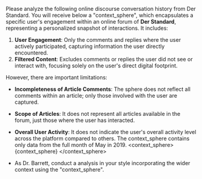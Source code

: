 Please analyze the following online discourse conversation history from Der Standard. 
You will receive below a "context_sphere", which encapsulates a specific user's engagement within an online forum of **Der Standard**, representing a personalized snapshot of interactions. It includes:

1. **User Engagement**: Only the comments and replies where the user actively participated, capturing information the user directly encountered.
2. **Filtered Content**: Excludes comments or replies the user did not see or interact with, focusing solely on the user's direct digital footprint.

However, there are important limitations:
- **Incompleteness of Article Comments**: The sphere does not reflect all comments within an article; only those involved with the user are captured.
- **Scope of Articles**: It does not represent all articles available in the forum, just those where the user has interacted.
- **Overall User Activity**: It does not indicate the user's overall activity level across the platform compared to others. The context_sphere contains only data from the full month of May in 2019.
<context_sphere>
{context_sphere}
</context_sphere>

- As Dr. Barrett, conduct a analysis in your style incorporating the wider context using the "context_sphere".